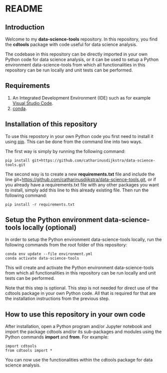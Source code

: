 # README #

## Introduction

Welcome to my **data-science-tools** repository. In this repository, you find the
**cdtools** package with code useful for data science analysis.

The codebase in this repository can be directly imported in your own Python code for
data science analysis, or it can be used to setup a Python environment
data-science-tools from which all functionalities in this repository can be run locally
and unit tests can be performed.

## Requirements

1. An Integrated Development Environment (IDE) such as for example
[Visual Studio Code](https://code.visualstudio.com/).
2. [conda](https://docs.conda.io/projects/conda/en/stable/).

## Installation of this repository

To use this repostory in your own Python code you first need to install it using
[pip](https://pypi.org/project/pip/). This can be done from the command line into two
ways.

The first way is simply by running the following command:

```
pip install git+https://github.com/catharinusdijkstra/data-science-tools.git
```

The second way is to create a new **requirements.txt** file and include the line
git+<https://github.com/catharinusdijkstra/data-science-tools.git>, or if you already
have a requirements.txt file with any other packages you want to install, simply
add this line to this already existing file. Then run the following command:

```
pip install -r requirements.txt
```

## Setup the Python environment data-science-tools locally (optional)

In order to setup the Python environment data-science-tools locally, run the following
commands from the root folder of this repository:

```
conda env update --file environment.yml
conda activate data-science-tools
```

This will create and activate the Python environment data-science-tools from which
all functionalities in this repository can be run locally and unit tests can be
performed.

Note that this step is optional. This step is not needed for direct use of the cdtools
package in your own Python code. All that is required for that are the installation
instructions from the previous step.

## How to use this repository in your own code

After installation, open a Python program and/or Jupyter notebook and import the package
cdtools and/or its sub-packages and modules using the Python commands **import** and
**from**. For example:

```
import cdtools
from cdtools import *
```

You can now use the functionalities within the cdtools package for data science analysis.
